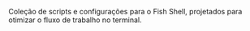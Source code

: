 Coleção de scripts e configurações para o Fish Shell, projetados para otimizar o fluxo de trabalho no terminal.

<!--
@hidden: [ "README.md", "notes.txt" ]
@files: {
  "install.sh": "Script de instalação universal para Fish Shell.",
  "functions.fish": "Arquivo com funções e aliases para o Fish."
}
-->
